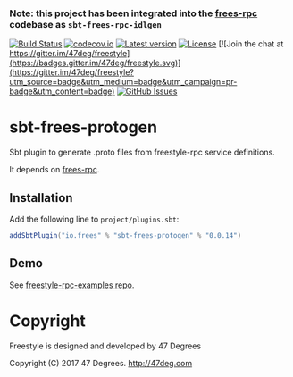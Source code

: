 ### Note: this project has been integrated into the [frees-rpc](https://github.com/frees-io/freestyle-rpc) codebase as `sbt-frees-rpc-idlgen`

[comment]: # (Start Badges)

[![Build Status](https://travis-ci.org/frees-io/sbt-freestyle-protogen.svg?branch=master)](https://travis-ci.org/frees-io/sbt-freestyle-protogen) [![codecov.io](http://codecov.io/github/frees-io/sbt-freestyle-protogen/coverage.svg?branch=master)](http://codecov.io/github/frees-io/sbt-freestyle-protogen?branch=master) [![Latest version](https://img.shields.io/badge/sbt--freestyle--protogen-0.0.14-green.svg)](https://index.scala-lang.org/frees-io/sbt-freestyle-protogen) [![License](https://img.shields.io/badge/license-Apache%202-blue.svg)](https://raw.githubusercontent.com/frees-io/sbt-freestyle-protogen/master/LICENSE) [![Join the chat at https://gitter.im/47deg/freestyle](https://badges.gitter.im/47deg/freestyle.svg)](https://gitter.im/47deg/freestyle?utm_source=badge&utm_medium=badge&utm_campaign=pr-badge&utm_content=badge) [![GitHub Issues](https://img.shields.io/github/issues/frees-io/sbt-freestyle-protogen.svg)](https://github.com/frees-io/sbt-freestyle-protogen/issues)

[comment]: # (End Badges)

# sbt-frees-protogen

Sbt plugin to generate .proto files from freestyle-rpc service definitions.

It depends on [frees-rpc](https://github.com/frees-io/freestyle-rpc).

## Installation

Add the following line to `project/plugins.sbt`:


[comment]: # (Start Replace)

```scala
addSbtPlugin("io.frees" % "sbt-frees-protogen" % "0.0.14")
```

[comment]: # (End Replace)

## Demo

See [freestyle-rpc-examples repo](https://github.com/frees-io/freestyle-rpc-examples).

[comment]: # (Start Copyright)
# Copyright

Freestyle is designed and developed by 47 Degrees

Copyright (C) 2017 47 Degrees. <http://47deg.com>

[comment]: # (End Copyright)
